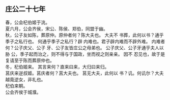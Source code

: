 ## 庄公二十七年
春，公会杞伯姬于洮。  
夏六月，公会齐侯，宋公、陈侯、郑伯，同盟于幽。  
秋，公子友如陈，葬原仲。原仲者何？陈大夫也。 大夫不
书葬，此何以书？通乎季子之私行也。 何通乎季子之私行？辟
内难也。君子辟内难而不辟外难。 内难者何？公子庆父、公子
牙、公子友皆庄公之母弟也。 公子庆父、公子牙通乎夫人以胁
公，季子起而治之，则不得与于国政，坐而视之则亲亲。 因不
忍见也，故于是复请至于陈而葬原仲也。  
冬，杞伯姬来。 其言来何？直来曰来，大归曰来归。  
莒庆来逆叔姬。莒庆者何？莒大夫也。 莒无大夫，此何以
书？讥。何讥尔？大夫越竟逆女，非礼也。  
杞伯来朝。  
公会齐侯于城濮。  


